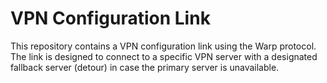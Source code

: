 # VPN Configuration Link
This repository contains a VPN configuration link using the Warp protocol. The link is designed to connect to a specific VPN server with a designated fallback server (detour) in case the primary server is unavailable.
